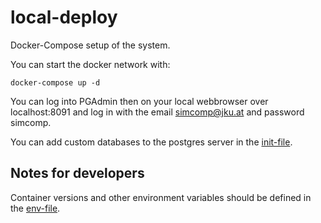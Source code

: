 # local-deploy
Docker-Compose setup of the system.

You can start the docker network with:

```
docker-compose up -d
```

You can log into PGAdmin then on your local webbrowser over localhost:8091 and log in with the email simcomp@jku.at and password simcomp.

You can add custom databases to the postgres server in the [init-file]().

## Notes for developers
Container versions and other environment variables should be defined in the [env-file]().
